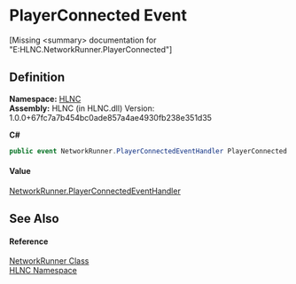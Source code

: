 # PlayerConnected Event


\[Missing &lt;summary&gt; documentation for "E:HLNC.NetworkRunner.PlayerConnected"\]



## Definition
**Namespace:** <a href="N_HLNC">HLNC</a>  
**Assembly:** HLNC (in HLNC.dll) Version: 1.0.0+67fc7a7b454bc0ade857a4ae4930fb238e351d35

**C#**
``` C#
public event NetworkRunner.PlayerConnectedEventHandler PlayerConnected
```



#### Value
<a href="T_HLNC_NetworkRunner_PlayerConnectedEventHandler">NetworkRunner.PlayerConnectedEventHandler</a>

## See Also


#### Reference
<a href="T_HLNC_NetworkRunner">NetworkRunner Class</a>  
<a href="N_HLNC">HLNC Namespace</a>  
